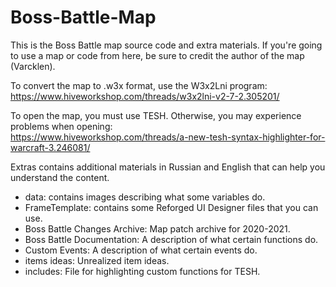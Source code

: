 # Boss-Battle-Map

This is the Boss Battle map source code and extra materials. If you're going to use a map or code from here, be sure to credit the author of the map (Varcklen).

To convert the map to .w3x format, use the W3x2Lni program:
<br>https://www.hiveworkshop.com/threads/w3x2lni-v2-7-2.305201/

To open the map, you must use TESH. Otherwise, you may experience problems when opening:
<br>https://www.hiveworkshop.com/threads/a-new-tesh-syntax-highlighter-for-warcraft-3.246081/

Extras contains additional materials in Russian and English that can help you understand the content.
- data: contains images describing what some variables do.
- FrameTemplate: contains some Reforged UI Designer files that you can use.
- Boss Battle Changes Archive: Map patch archive for 2020-2021.
- Boss Battle Documentation: A description of what certain functions do.
- Custom Events: A description of what certain events do.
- items ideas: Unrealized item ideas.
- includes: File for highlighting custom functions for TESH.
